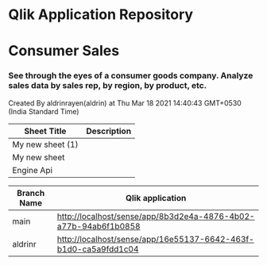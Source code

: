 # Qlik Application Repository 
# Consumer Sales
### See through the eyes of a consumer goods company.  Analyze sales data by sales rep, by region, by product, etc.
Created By aldrinrayen(aldrin) at Thu Mar 18 2021 14:40:43 GMT+0530 (India Standard Time)




Sheet Title | Description
------------ | -------------
My new sheet (1)|
My new sheet|
Engine Api|



Branch Name|Qlik application
---|---
main|[http://localhost/sense/app/8b3d2e4a-4876-4b02-a77b-94ab6f1b0858](http://localhost/sense/app/8b3d2e4a-4876-4b02-a77b-94ab6f1b0858)
aldrinr|[http://localhost/sense/app/16e55137-6642-463f-b1d0-ca5a9fdd1c04](http://localhost/sense/app/16e55137-6642-463f-b1d0-ca5a9fdd1c04)